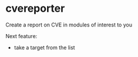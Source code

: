# cvereporter
Create a report on CVE in modules of interest to you

Next feature:
- take a target from the list
